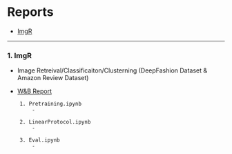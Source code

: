 # Reports

* [ImgR](#1-imgr)


-----
### 1. ImgR
- Image Retreival/Classificaiton/Clusterning (DeepFashion Dataset & Amazon Review Dataset) 
* [W&B Report](https://wandb.ai/33h002/DeepFashion-pre/reports/Copy-of-DeepFashion-Report--VmlldzozMDUzNzYw?accessToken=zuzxor5p2sqynze4dmwpajynglvgpf85fe7ckgjbpqoqwzs7vr9dj2tr9mmadi88)

```
    1. Pretraining.ipynb
        -
    
    2. LinearProtocol.ipynb
        - 

    3. Eval.ipynb
        - 
```
